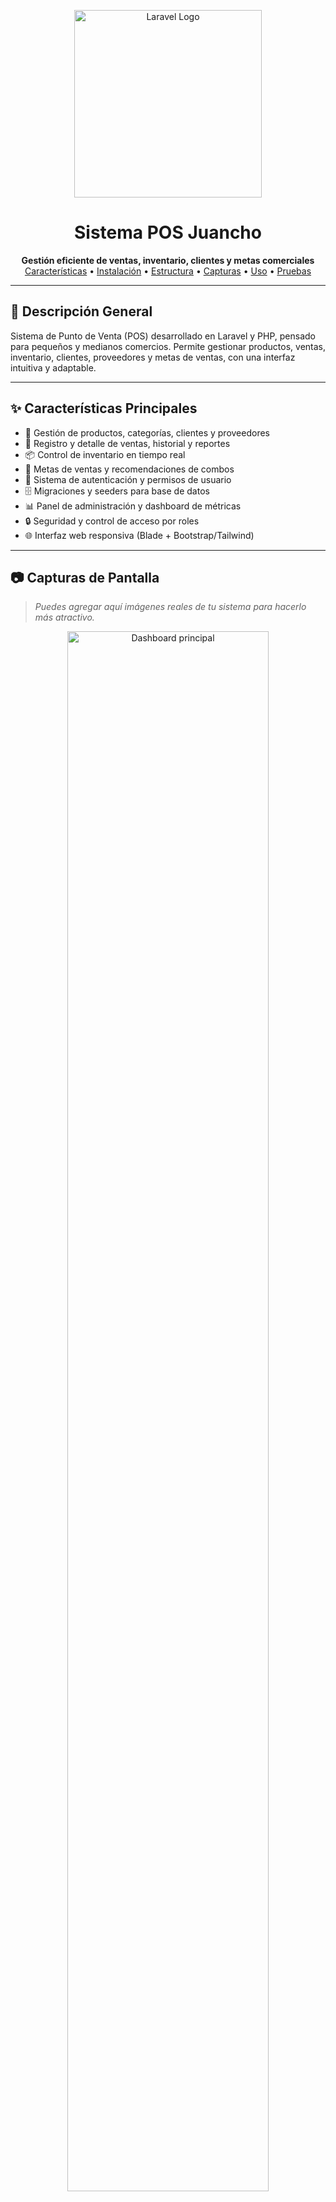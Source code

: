 <p align="center">
  <img src="https://raw.githubusercontent.com/laravel/art/master/logo-lockup/5%20SVG/2%20CMYK/1%20Full%20Color/laravel-logolockup-cmyk-red.svg" width="300" alt="Laravel Logo">
</p>

<h1 align="center">Sistema POS Juancho</h1>

<p align="center">
  <b>Gestión eficiente de ventas, inventario, clientes y metas comerciales</b><br>
  <a href="#características">Características</a> •
  <a href="#instalación">Instalación</a> •
  <a href="#estructura-del-proyecto">Estructura</a> •
  <a href="#capturas-de-pantalla">Capturas</a> •
  <a href="#uso-básico">Uso</a> •
  <a href="#pruebas">Pruebas</a>
</p>

---

## 🚀 Descripción General
Sistema de Punto de Venta (POS) desarrollado en Laravel y PHP, pensado para pequeños y medianos comercios. Permite gestionar productos, ventas, inventario, clientes, proveedores y metas de ventas, con una interfaz intuitiva y adaptable.

---

## ✨ Características Principales
- 🛒 Gestión de productos, categorías, clientes y proveedores
- 💸 Registro y detalle de ventas, historial y reportes
- 📦 Control de inventario en tiempo real
- 🎯 Metas de ventas y recomendaciones de combos
- 👤 Sistema de autenticación y permisos de usuario
- 🗄️ Migraciones y seeders para base de datos
- 📊 Panel de administración y dashboard de métricas
- 🔒 Seguridad y control de acceso por roles
- 🌐 Interfaz web responsiva (Blade + Bootstrap/Tailwind)

---

## 📷 Capturas de Pantalla
> _Puedes agregar aquí imágenes reales de tu sistema para hacerlo más atractivo._

<p align="center">
  <img src="https://placehold.co/800x400?text=Dashboard+POS+Juancho" width="80%" alt="Dashboard principal">
  <br>
  <img src="https://placehold.co/800x400?text=Gestión+de+Productos" width="80%" alt="Gestión de productos">
</p>

---

## 📋 Tabla de Contenidos
- [Características](#características-principales)
- [Requisitos](#requisitos)
- [Instalación](#instalación)
- [Estructura del Proyecto](#estructura-del-proyecto)
- [Uso Básico](#uso-básico)
- [Comandos Útiles](#comandos-útiles)
- [Pruebas](#pruebas)
- [Notas de Desarrollo](#notas-de-desarrollo)
- [Licencia](#licencia)

---

## 🛠️ Requisitos
- PHP >= 8.1
- Composer
- Node.js y npm (para assets frontend)
- SQLite (por defecto) o MySQL/PostgreSQL

---

## ⚡ Instalación Rápida
1. **Clona el repositorio:**
   ```sh
   git clone git@github.com:Davidkm03/sistemaposjuancho.git
   cd sistemaposjuancho
   ```
2. **Instala dependencias PHP:**
   ```sh
   composer install
   ```
3. **Instala dependencias frontend:**
   ```sh
   npm install
   ```
4. **Configura el entorno:**
   ```sh
   cp .env.example .env
   # Edita .env según tus necesidades
   ```
5. **Genera la clave de la aplicación:**
   ```sh
   php artisan key:generate
   ```
6. **Ejecuta migraciones y seeders:**
   ```sh
   php artisan migrate --seed
   ```
7. **Compila los assets:**
   ```sh
   npm run build
   ```
8. **Inicia el servidor:**
   ```sh
   php artisan serve
   ```

---

## 🗂️ Estructura del Proyecto
```text
app/
  Models/                # Modelos Eloquent (Producto, Cliente, Venta, etc.)
  Http/Controllers/      # Controladores de la lógica de negocio
  Services/              # Servicios para lógica avanzada
config/                  # Configuración de la app
routes/web.php           # Rutas web principales
database/migrations/     # Migraciones de base de datos
database/seeders/        # Seeders para datos de ejemplo
resources/views/         # Vistas Blade (frontend)
public/                  # Archivos públicos y assets compilados
tests/                   # Pruebas unitarias y de características
```

---

## 🧑‍💻 Uso Básico
- Accede a la aplicación en `http://localhost:8000`
- Usa los seeders para cargar datos de ejemplo (productos, categorías, clientes, proveedores)
- Gestiona ventas, inventario y metas desde la interfaz
- Panel de administración para usuarios con permisos

---

## 💻 Comandos Útiles
- Ejecutar migraciones:
  ```sh
  php artisan migrate
  ```
- Ejecutar seeders:
  ```sh
  php artisan db:seed
  ```
- Ejecutar pruebas:
  ```sh
  php artisan test
  ```
- Compilar assets frontend:
  ```sh
  npm run build
  ```

---

## 🧪 Pruebas
El sistema incluye pruebas unitarias y de características en `tests/Feature` y `tests/Unit`.
Para ejecutarlas:
```sh
php artisan test
```

---

## 📚 Ejemplos de Uso

### 1. Registrar una nueva venta
1. Ingresa al sistema con tu usuario.
2. Dirígete al módulo de ventas.
3. Selecciona los productos y cantidades.
4. El sistema calculará el total automáticamente.
5. Haz clic en "Registrar venta" para guardar la transacción.

### 2. Agregar un nuevo producto
1. Ve al menú "Productos".
2. Haz clic en "Agregar producto".
3. Completa los campos: nombre, categoría, precio, stock, proveedor, etc.
4. Guarda el producto y estará disponible en el inventario.

### 3. Consultar metas y recomendaciones
1. Accede al panel de administración.
2. En la sección "Metas", visualiza el progreso de ventas y recomendaciones de combos para aumentar ingresos.

### 4. Gestión de usuarios y roles
1. Solo los administradores pueden acceder a la gestión de usuarios.
2. Puedes crear nuevos usuarios y asignarles roles (cajero, supervisor, administrador, etc.).
3. Los permisos se asignan automáticamente según el rol.

### 5. Reportes y estadísticas
1. En el dashboard, consulta gráficos de ventas diarias, productos más vendidos y rendimiento por usuario.
2. Exporta reportes en PDF o Excel desde la sección de reportes.

---

## ❓ Preguntas Frecuentes (FAQ)

### ¿Qué hago si no puedo iniciar sesión?
- Verifica que tu usuario y contraseña sean correctos.
- Si olvidaste tu contraseña, contacta al administrador para restablecerla.

### ¿Cómo agrego nuevos usuarios o roles?
- Solo los administradores pueden crear usuarios y asignar roles desde el panel de administración.

### ¿Puedo cambiar el tipo de base de datos?
- Sí, edita la variable `DB_CONNECTION` en el archivo `.env` y configura los datos de acceso para MySQL o PostgreSQL.

### ¿Cómo restauro los datos de ejemplo?
- Ejecuta los seeders con:
  ```sh
  php artisan migrate:fresh --seed
  ```
  Esto reiniciará la base de datos y cargará los datos de ejemplo.

### ¿Cómo reporto un error o solicito una mejora?
- Abre un issue en el repositorio de GitHub o contacta al desarrollador principal.

### ¿El sistema es responsive y funciona en móviles?
- Sí, la interfaz está diseñada para adaptarse a dispositivos móviles y tablets.

### ¿Puedo exportar reportes?
- Sí, desde la sección de reportes puedes exportar información en PDF o Excel.

---

## 📝 Notas de Desarrollo
- Basado en arquitectura MVC de Laravel
- Seeders y migraciones personalizables
- Para desarrollo frontend, edita los archivos en `resources/js` y `resources/css`
- El archivo de base de datos por defecto es SQLite (`database/database.sqlite`). Puedes cambiarlo en `.env`
- Incluye servicios para recomendaciones de combos y metas de ventas
- Control de acceso por roles y permisos
- Código limpio y documentado para fácil mantenimiento

---

## 🤝 Contribuciones
¡Las contribuciones son bienvenidas! Puedes abrir issues o pull requests para sugerir mejoras o reportar errores.

---

## 📄 Licencia
Este proyecto está bajo la licencia MIT. Consulta el archivo LICENSE para más detalles.

<p align="center">
  <b>Hecho con ❤️ por Davidkm03</b>
</p>

